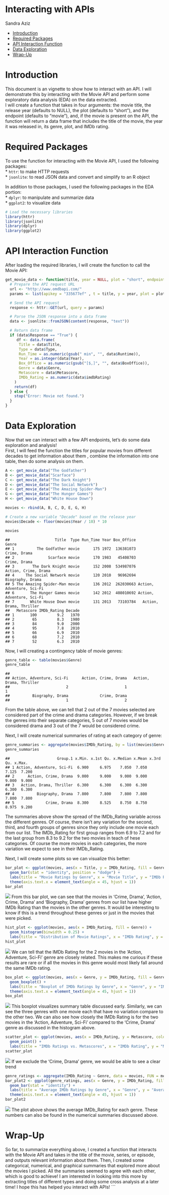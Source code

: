 Interacting with APIs
================
Sandra Aziz

- [Introduction](#introduction)
- [Required Packages](#required-packages)
- [API Interaction Function](#api-interaction-function)
- [Data Exploration](#data-exploration)
- [Wrap-Up](#wrap-up)

# Introduction

This document is an vignette to show how to interact with an API. I will
demonstrate this by interacting with the Movie API and perform some
exploratory data analysis (EDA) on the data extracted.  
I will create a function that takes in four arguments: the movie title,
the release year (defaults to NULL), the plot (defaults to “short”), and
the endpoint (defaults to “movie”), and, if the movie is present on the
API, the function will return a data frame that includes the title of
the movie, the year it was released in, its genre, plot, and IMDb
rating.

# Required Packages

To use the function for interacting with the Movie API, I used the
following packages:  
\* `httr`: to make HTTP requests  
\* `jsonlite`: to read JSON data and convert and simplify to an R object

In addition to those packages, I used the following packages in the EDA
portion:  
\* `dplyr`: to manipulate and summarize data  
\* `ggplot2`: to visualize data

``` r
# Load the necessary libraries
library(httr)
library(jsonlite)
library(dplyr)
library(ggplot2)
```

# API Interaction Function

After loading the required libraries, I will create the function to call
the Movie API:

``` r
get_movie_data <- function(title, year = NULL, plot = "short", endpoint = "movie") {
  # Prepare the API request URL
  url <- "http://www.omdbapi.com/"
  params <- list(apikey = "335677ef" , t = title, y = year, plot = plot, r = "json", type = endpoint)

  # Send the API request
  response <- httr::GET(url, query = params)

  # Parse the JSON response into a data frame
  data <- jsonlite::fromJSON(content(response, "text"))

  # Return data frame
  if (data$Response == "True") {
     df <- data.frame(
      Title = data$Title,
      Type = data$Type,
      Run_Time = as.numeric(gsub(" min", "", data$Runtime)),
      Year = as.integer(data$Year),
      Box_Office = as.numeric(gsub("[$,]", "", data$BoxOffice)),
      Genre = data$Genre,
      Metascore = data$Metascore,
      IMDb_Rating = as.numeric(data$imdbRating)
    )
    return(df)
  } else {
    stop("Error: Movie not found.")
  }
}
```

# Data Exploration

Now that we can interact with a few API endpoints, let’s do some data
exploration and analysis!  
First, I will feed the function the titles for popular movies from
different decades to get information about them , combine the
information into one table, then do some analysis on them.

``` r
A <- get_movie_data("The Godfather")
B <- get_movie_data("Scarface")
C <- get_movie_data("The Dark Knight")
D <- get_movie_data("The Social Network")
E <- get_movie_data("The Amazing Spider-Man")
G <- get_movie_data("The Hunger Games")
H <- get_movie_data("White House Down")

movies <- rbind(A, B, C, D, E, G, H)

# Create a new variable "Decade" based on the release year
movies$Decade <- floor(movies$Year / 10) * 10

movies
```

    ##                    Title  Type Run_Time Year Box_Office                     Genre
    ## 1          The Godfather movie      175 1972  136381073              Crime, Drama
    ## 2               Scarface movie      170 1983   45408703              Crime, Drama
    ## 3        The Dark Knight movie      152 2008  534987076      Action, Crime, Drama
    ## 4     The Social Network movie      120 2010   96962694          Biography, Drama
    ## 5 The Amazing Spider-Man movie      136 2012  262030663 Action, Adventure, Sci-Fi
    ## 6       The Hunger Games movie      142 2012  408010692 Action, Adventure, Sci-Fi
    ## 7       White House Down movie      131 2013   73103784   Action, Drama, Thriller
    ##   Metascore IMDb_Rating Decade
    ## 1       100         9.2   1970
    ## 2        65         8.3   1980
    ## 3        84         9.0   2000
    ## 4        95         7.8   2010
    ## 5        66         6.9   2010
    ## 6        68         7.2   2010
    ## 7        52         6.3   2010

Now, I will creating a contingency table of movie genres:

``` r
genre_table <- table(movies$Genre)
genre_table
```

    ## 
    ## Action, Adventure, Sci-Fi      Action, Crime, Drama   Action, Drama, Thriller 
    ##                         2                         1                         1 
    ##          Biography, Drama              Crime, Drama 
    ##                         1                         2

From the table above, we can tell that 2 out of the 7 movies selected
are considered part of the crime and drama categories. However, if we
break the genres into their separate categories, 5 out of 7 movies would
be considered drama and 3 out of the 7 would be considered crime.

Next, I will create numerical summaries of rating at each category of
genre:

``` r
genre_summaries <- aggregate(movies$IMDb_Rating, by = list(movies$Genre), FUN = summary)
genre_summaries
```

    ##                     Group.1 x.Min. x.1st Qu. x.Median x.Mean x.3rd Qu. x.Max.
    ## 1 Action, Adventure, Sci-Fi  6.900     6.975    7.050  7.050     7.125  7.200
    ## 2      Action, Crime, Drama  9.000     9.000    9.000  9.000     9.000  9.000
    ## 3   Action, Drama, Thriller  6.300     6.300    6.300  6.300     6.300  6.300
    ## 4          Biography, Drama  7.800     7.800    7.800  7.800     7.800  7.800
    ## 5              Crime, Drama  8.300     8.525    8.750  8.750     8.975  9.200

The summaries above show the spread of the IMDb_Rating variable across
the different genres. Of course, there isn’t any variation for the
second, third, and fourth groups of genres since they only include one
movie each from our list. The IMDb_Rating for first group ranges from
6.9 to 7.2 and for the last group from 8.3 to 9.2 for the two movies in
teach of hese categories. Of course the more movies in each categories,
the more variation we expect to see in their IMDb_Rating.

Next, I will create some plots so we can visualize this better:

``` r
bar_plot <- ggplot(movies, aes(x = Title, y = IMDb_Rating, fill = Genre)) +
  geom_bar(stat = "identity", position = "dodge") +
  labs(title = "Movie Ratings by Genre", x = "Movie Title", y = "IMDb Rating") + 
  theme(axis.text.x = element_text(angle = 45, hjust = 1))
bar_plot
```

![](README_files/figure-gfm/6-1.png)<!-- --> From this bar plot, we can
see that the movies in ‘Crime, Drama’, ‘Action, Crime, Drama’ and
‘Biography, Drama’ genres from our list have higher IMDb Rating than the
movies in the other genres. It would be interesting to know if this is a
trend throughout these genres or just in the movies that were picked.

``` r
hist_plot <- ggplot(movies, aes(x = IMDb_Rating, fill = Genre)) +
  geom_histogram(binwidth = 0.25) +
  labs(title = "Distribution of Movie Ratings", x = "IMDb Rating", y = "Count")
hist_plot
```

![](README_files/figure-gfm/7-1.png)<!-- --> We can tell that the IMDb
Rating for the 2 movies in the ‘Action, Adventure, Sci-Fi’ genre are
closely related. This makes me curious if these results are rare or if
all the movies in this genre would most likely fall around the same IMDb
rating.

``` r
box_plot <- ggplot(movies, aes(x = Genre, y = IMDb_Rating, fill = Genre)) +
  geom_boxplot() +
  labs(title = "Boxplot of IMDb Ratings by Genre", x = "Genre", y = "IMDb Rating") + 
  theme(axis.text.x = element_text(angle = 45, hjust = 1))
box_plot
```

![](README_files/figure-gfm/8-1.png)<!-- --> This boxplot visualizes
summary table discussed early. Similarly, we can see the three genres
with one movie each that have no variation compare to the other two. We
can also see how closely the IMDb Rating is for the two movies in the
‘Action, Adventure, Sci-Fi’ compared to the ‘Crime, Drama’ genre as
discussed in the histogram above.

``` r
scatter_plot <- ggplot(movies, aes(x = IMDb_Rating, y = Metascore, color = Genre)) +
  geom_point() +
  labs(title = "IMDb Ratings vs. Metascores", x = "IMDb Rating", y = "Metascore") 
scatter_plot
```

![](README_files/figure-gfm/9-1.png)<!-- --> If we exclude the ‘Crime,
Drama’ genre, we would be able to see a clear trend

``` r
genre_ratings <- aggregate(IMDb_Rating ~ Genre, data = movies, FUN = mean)
bar_plot2 <- ggplot(genre_ratings, aes(x = Genre, y = IMDb_Rating, fill = Genre)) +
  geom_bar(stat = "identity") +
  labs(title = "Average IMDb Ratings by Genre", x = "Genre", y = "Average IMDb Rating") +
  theme(axis.text.x = element_text(angle = 45, hjust = 1))
bar_plot2
```

![](README_files/figure-gfm/10-1.png)<!-- --> The plot above shows the
average IMDb_Rating for each genre. These numbers can also be found in
the numerical summaries discussed above.

# Wrap-Up

So far, to summarize everything above, I created a function that
interacts with the Movie API and takes in the title of the movie,
series, or episode, and outputs relevant information about them. Then, I
created some categorical, numerical, and graphical summaries that
explored more about the movies I picked. All the summaries seemed to
agree with each other, which is good to achieve! I am interested in
looking into this more by extracting titles of different types and doing
some cross analysis at a later time! I hope this has helped you interact
with APIs! \`\`\`
